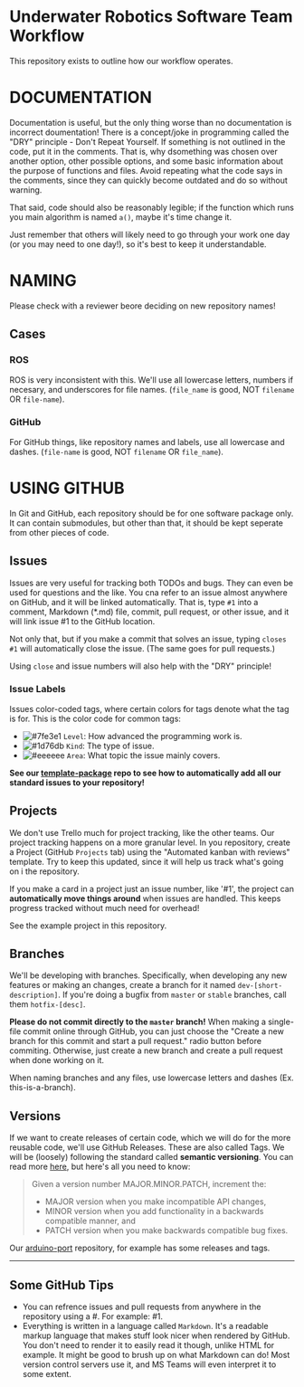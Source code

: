 # Underwater Robotics Software Team Workflow

This repository exists to outline how our workflow operates.

# DOCUMENTATION

Documentation is useful, but the only thing worse than no documentation is incorrect doumentation! There is a concept/joke in programming called the "DRY" principle - Don't Repeat Yourself. If something is not outlined in the code, put it in the comments. That is, why dsomething was chosen over another option, other possible options, and some basic information about the purpose of functions and files. Avoid repeating what the code says in the comments, since they can quickly become outdated and do so without warning.

That said, code should also be reasonably legible; if the function which runs you main algorithm is named `a()`, maybe it's time change it.

Just remember that others will likely need to go through your work one day (or you may need to one day!), so it's best to keep it understandable.

# NAMING

Please check with a reviewer beore deciding on new repository names!

## Cases

### ROS

ROS is very inconsistent with this. We'll use all lowercase letters, numbers if necesary, and underscores for file names. (`file_name` is good, NOT `filename` OR `file-name`).

### GitHub

For GitHub things, like repository names and labels, use all lowercase and dashes. (`file-name` is good, NOT `filename` OR `file_name`).

# USING GITHUB

In Git and GitHub, each repository should be for one software package only. It can contain submodules, but other than that, it should be kept seperate from other pieces of code.

## Issues

Issues are very useful for tracking both TODOs and bugs. They can even be used for questions and the like. You cna refer to an issue almost anywhere on GitHub, and it will be linked automatically. That is, type `#1` into a comment, Markdown (\*.md) file, commit, pull request, or other issue, and it will link issue #1 to the GitHub location.

Not only that, but if you make a commit that solves an issue, typing `closes #1` will automatically close the issue. (The same goes for pull requests.)

Using `close` and issue numbers will also help with the "DRY" principle!

### Issue Labels

Issues color-coded tags, where certain colors for tags denote what the tag is for. This is the color code for common tags:
- ![#7fe3e1](https://via.placeholder.com/15/7fe3e1/000000?text=+) `Level`: How advanced the programming work is.
- ![#1d76db](https://via.placeholder.com/15/1d76db/000000?text=+) `Kind`: The type of issue.
- ![#eeeeee](https://via.placeholder.com/15/eeeeee/000000?text=+) `Area`: What topic the issue mainly covers.

**See our [template-package](https://github.com/CuUwrRobotics/template-package) repo to see how to automatically add all our standard issues to your repository!**

## Projects

We don't use Trello much for project tracking, like the other teams. Our project tracking happens on a more granular level. In you repository, create a Project (GitHub `Projects` tab) using the "Automated kanban with reviews" template. Try to keep this updated, since it will help us track what's going on i the repository.

If you make a card in a project just an issue number, like '#1', the project can **automatically move things around** when issues are handled. This keeps progress tracked without much need for overhead!

See the example project in this repository.

## Branches

We'll be developing with branches. Specifically, when developing any new features or making an changes, create a branch for it named `dev-[short-description]`. If you're doing a bugfix from `master` or `stable` branches, call them `hotfix-[desc]`. 

**Please do not commit directly to the `master` branch!** When making a single-file commit online through GitHub, you can just choose the "Create a new branch for this commit and start a pull request." radio button before commiting. Otherwise, just create a new branch and create a pull request when done working on it.

When naming branches and any files, use lowercase letters and dashes (Ex. this-is-a-branch).

## Versions

If we want to create releases of certain code, which we will do for the more reusable code, we'll use GitHub Releases. These are also called Tags. We will be (loosely) following the standard called **semantic versioning**. You can read more [here](https://semver.org/), but here's all you need to know:

> Given a version number MAJOR.MINOR.PATCH, increment the:
> - MAJOR version when you make incompatible API changes,
> - MINOR version when you add functionality in a backwards compatible manner, and
> - PATCH version when you make backwards compatible bug fixes.

Our [arduino-port](https://github.com/CuUwrRobotics/arduino-port/releases) repository, for example has some releases and tags.

---

## Some GitHub Tips

- You can refrence issues and pull requests from anywhere in the repository using a #. For example: #1.
- Everything is written in a language called `Markdown`. It's a readable markup language that makes stuff look nicer when rendered by GitHub. You don't need to render it to easily read it though, unlike HTML for example. It might be good to brush up on what Markdown can do! Most version control servers use it, and MS Teams will even interpret it to some extent.
